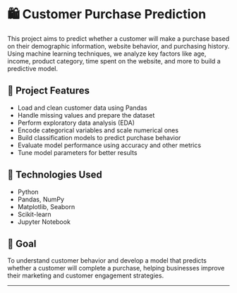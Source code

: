 # 🛍️ Customer Purchase Prediction

This project aims to predict whether a customer will make a purchase based on their demographic information, website behavior, and purchasing history. Using machine learning techniques, we analyze key factors like age, income, product category, time spent on the website, and more to build a predictive model.

## 📁 Project Features

- Load and clean customer data using Pandas
- Handle missing values and prepare the dataset
- Perform exploratory data analysis (EDA)
- Encode categorical variables and scale numerical ones
- Build classification models to predict purchase behavior
- Evaluate model performance using accuracy and other metrics
- Tune model parameters for better results

## 🔧 Technologies Used

- Python
- Pandas, NumPy
- Matplotlib, Seaborn
- Scikit-learn
- Jupyter Notebook

## 🎯 Goal

To understand customer behavior and develop a model that predicts whether a customer will complete a purchase, helping businesses improve their marketing and customer engagement strategies.

---

